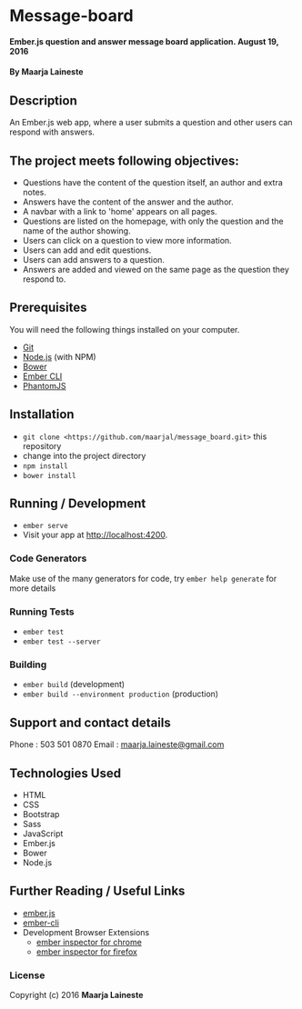 # Message-board

#### Ember.js question and answer message board application. August 19, 2016

#### By Maarja Laineste

## Description

An Ember.js web app, where a user submits a question and other users can respond with answers.

## The project meets following objectives:

* Questions have the content of the question itself, an author and extra notes.
* Answers have the content of the answer and the author.
* A navbar with a link to 'home' appears on all pages.
* Questions are listed on the homepage, with only the question and the name of the author showing.
* Users can click on a question to view more information.
* Users can add and edit questions.
* Users can add answers to a question.
* Answers are added and viewed on the same page as the question they respond to.

## Prerequisites

You will need the following things installed on your computer.

* [Git](http://git-scm.com/)
* [Node.js](http://nodejs.org/) (with NPM)
* [Bower](http://bower.io/)
* [Ember CLI](http://ember-cli.com/)
* [PhantomJS](http://phantomjs.org/)

## Installation

* `git clone <https://github.com/maarjal/message_board.git>` this repository
* change into the project directory
* `npm install`
* `bower install`

## Running / Development

* `ember serve`
* Visit your app at [http://localhost:4200](http://localhost:4200).

### Code Generators

Make use of the many generators for code, try `ember help generate` for more details

### Running Tests

* `ember test`
* `ember test --server`

### Building

* `ember build` (development)
* `ember build --environment production` (production)

## Support and contact details

Phone : 503 501 0870
Email : maarja.laineste@gmail.com

## Technologies Used

* HTML
* CSS
* Bootstrap
* Sass
* JavaScript
* Ember.js
* Bower
* Node.js

## Further Reading / Useful Links

* [ember.js](http://emberjs.com/)
* [ember-cli](http://ember-cli.com/)
* Development Browser Extensions
  * [ember inspector for chrome](https://chrome.google.com/webstore/detail/ember-inspector/bmdblncegkenkacieihfhpjfppoconhi)
  * [ember inspector for firefox](https://addons.mozilla.org/en-US/firefox/addon/ember-inspector/)

### License

Copyright (c) 2016 **Maarja Laineste**
